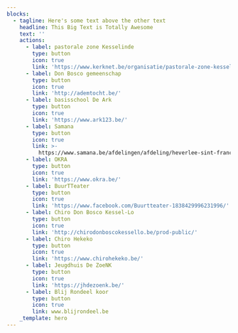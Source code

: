```yaml
---
blocks:
  - tagline: Here's some text above the other text
    headline: This Big Text is Totally Awesome
    text: ''
    actions:
      - label: pastorale zone Kesselinde
        type: button
        icon: true
        link: 'https://www.kerknet.be/organisatie/pastorale-zone-kessel-lo'
      - label: Don Bosco gemeenschap
        type: button
        icon: true
        link: 'http://ademtocht.be/'
      - label: basisschool De Ark
        type: button
        icon: true
        link: 'https://www.ark123.be/'
      - label: Samana
        type: button
        icon: true
        link: >-
          https://www.samana.be/afdelingen/afdeling/heverlee-sint-franciscus-298/
      - label: OKRA
        type: button
        icon: true
        link: 'https://www.okra.be/'
      - label: BuurTTeater
        type: button
        icon: true
        link: 'https://www.facebook.com/Buurtteater-1838429996231996/'
      - label: Chiro Don Bosco Kessel-Lo
        type: button
        icon: true
        link: 'http://chirodonboscokessello.be/prod-public/'
      - label: Chiro Hekeko
        type: button
        icon: true
        link: 'https://www.chirohekeko.be/'
      - label: Jeugdhuis De ZoeNK
        type: button
        icon: true
        link: 'https://jhdezoenk.be/'
      - label: Blij Rondeel koor
        type: button
        icon: true
        link: www.blijrondeel.be
    _template: hero
---
```



